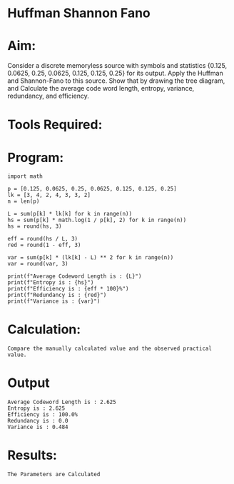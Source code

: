 # Huffman Shannon Fano
# Aim:
Consider a discrete memoryless source with symbols and statistics {0.125, 0.0625, 0.25, 0.0625, 0.125, 0.125, 0.25} for its output. 
Apply the Huffman and Shannon-Fano to this source. 
Show that by drawing the tree diagram, and 
Calculate the average code word length, entropy, variance, redundancy, and efficiency.
# Tools Required:
# Program:
```
import math

p = [0.125, 0.0625, 0.25, 0.0625, 0.125, 0.125, 0.25]
lk = [3, 4, 2, 4, 3, 3, 2]
n = len(p)

L = sum(p[k] * lk[k] for k in range(n))
hs = sum(p[k] * math.log(1 / p[k], 2) for k in range(n))
hs = round(hs, 3)

eff = round(hs / L, 3)
red = round(1 - eff, 3)

var = sum(p[k] * (lk[k] - L) ** 2 for k in range(n))
var = round(var, 3)

print(f"Average Codeword Length is : {L}")
print(f"Entropy is : {hs}")
print(f"Efficiency is : {eff * 100}%")
print(f"Redundancy is : {red}")
print(f"Variance is : {var}")

```
# Calculation:
```
Compare the manually calculated value and the observed practical value.
```
# Output
```
Average Codeword Length is : 2.625
Entropy is : 2.625
Efficiency is : 100.0%
Redundancy is : 0.0
Variance is : 0.484

``` 
# Results:
```
The Parameters are Calculated
```
